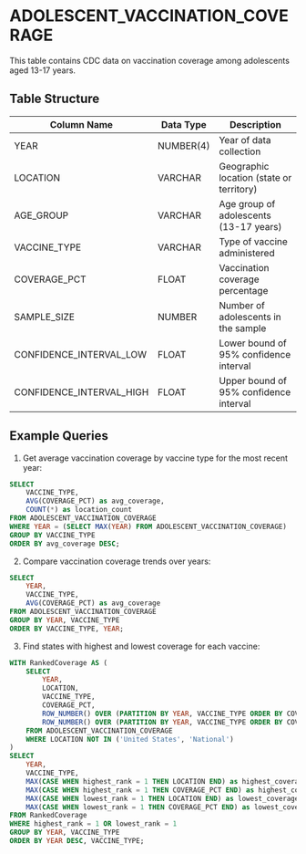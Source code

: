# ADOLESCENT_VACCINATION_COVERAGE

This table contains CDC data on vaccination coverage among adolescents aged 13-17 years.

## Table Structure

| Column Name | Data Type | Description |
|------------|-----------|-------------|
| YEAR | NUMBER(4) | Year of data collection |
| LOCATION | VARCHAR | Geographic location (state or territory) |
| AGE_GROUP | VARCHAR | Age group of adolescents (13-17 years) |
| VACCINE_TYPE | VARCHAR | Type of vaccine administered |
| COVERAGE_PCT | FLOAT | Vaccination coverage percentage |
| SAMPLE_SIZE | NUMBER | Number of adolescents in the sample |
| CONFIDENCE_INTERVAL_LOW | FLOAT | Lower bound of 95% confidence interval |
| CONFIDENCE_INTERVAL_HIGH | FLOAT | Upper bound of 95% confidence interval |

## Example Queries

1. Get average vaccination coverage by vaccine type for the most recent year:
```sql
SELECT 
    VACCINE_TYPE,
    AVG(COVERAGE_PCT) as avg_coverage,
    COUNT(*) as location_count
FROM ADOLESCENT_VACCINATION_COVERAGE
WHERE YEAR = (SELECT MAX(YEAR) FROM ADOLESCENT_VACCINATION_COVERAGE)
GROUP BY VACCINE_TYPE
ORDER BY avg_coverage DESC;
```

2. Compare vaccination coverage trends over years:
```sql
SELECT 
    YEAR,
    VACCINE_TYPE,
    AVG(COVERAGE_PCT) as avg_coverage
FROM ADOLESCENT_VACCINATION_COVERAGE
GROUP BY YEAR, VACCINE_TYPE
ORDER BY VACCINE_TYPE, YEAR;
```

3. Find states with highest and lowest coverage for each vaccine:
```sql
WITH RankedCoverage AS (
    SELECT 
        YEAR,
        LOCATION,
        VACCINE_TYPE,
        COVERAGE_PCT,
        ROW_NUMBER() OVER (PARTITION BY YEAR, VACCINE_TYPE ORDER BY COVERAGE_PCT DESC) as highest_rank,
        ROW_NUMBER() OVER (PARTITION BY YEAR, VACCINE_TYPE ORDER BY COVERAGE_PCT ASC) as lowest_rank
    FROM ADOLESCENT_VACCINATION_COVERAGE
    WHERE LOCATION NOT IN ('United States', 'National')
)
SELECT 
    YEAR,
    VACCINE_TYPE,
    MAX(CASE WHEN highest_rank = 1 THEN LOCATION END) as highest_coverage_state,
    MAX(CASE WHEN highest_rank = 1 THEN COVERAGE_PCT END) as highest_coverage_pct,
    MAX(CASE WHEN lowest_rank = 1 THEN LOCATION END) as lowest_coverage_state,
    MAX(CASE WHEN lowest_rank = 1 THEN COVERAGE_PCT END) as lowest_coverage_pct
FROM RankedCoverage
WHERE highest_rank = 1 OR lowest_rank = 1
GROUP BY YEAR, VACCINE_TYPE
ORDER BY YEAR DESC, VACCINE_TYPE;
```